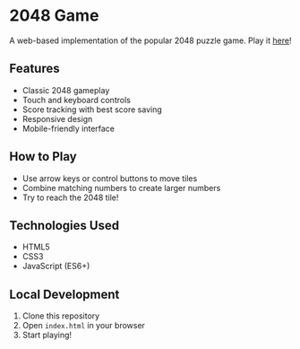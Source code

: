 # 2048 Game

A web-based implementation of the popular 2048 puzzle game. Play it [here](#)!

## Features
- Classic 2048 gameplay
- Touch and keyboard controls
- Score tracking with best score saving
- Responsive design
- Mobile-friendly interface

## How to Play
- Use arrow keys or control buttons to move tiles
- Combine matching numbers to create larger numbers
- Try to reach the 2048 tile!

## Technologies Used
- HTML5
- CSS3
- JavaScript (ES6+)

## Local Development
1. Clone this repository
2. Open `index.html` in your browser
3. Start playing!
